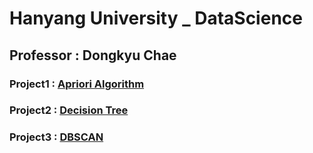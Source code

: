 # Hanyang University _ DataScience

## Professor : Dongkyu Chae

### Project1 : [Apriori Algorithm](https://github.com/Hyunjoon83/DataScience/blob/main/Project1_Apriori/README.md)

### Project2 : [Decision Tree](https://github.com/Hyunjoon83/DataScience/blob/main/Project2_Decision_Tree/README.md)

### Project3 : [DBSCAN](https://github.com/Hyunjoon83/DataScience/blob/main/Project3_DBSCAN/README.md)
